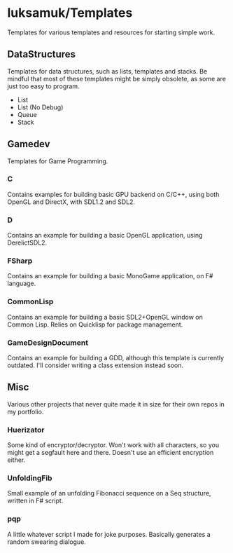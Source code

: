 luksamuk/Templates
===================

Templates for various templates and resources for starting simple work.

DataStructures
--------------

Templates for data structures, such as lists, templates and stacks.
Be mindful that most of these templates might be simply obsolete, as some are
just too easy to program.

- List
- List (No Debug)
- Queue
- Stack

Gamedev
-------

Templates for Game Programming.

### C

Contains examples for building basic GPU backend on C/C++, using both OpenGL
and DirectX, with SDL1.2 and SDL2.

### D

Contains an example for building a basic OpenGL application, using DerelictSDL2.

### FSharp

Contains an example for building a basic MonoGame application, on F# language.


### CommonLisp

Contains an example for building a basic SDL2+OpenGL window on Common Lisp.
Relies on Quicklisp for package management.

### GameDesignDocument

Contains an example for building a GDD, although this template is currently
outdated. I'll consider writing a class extension instead soon.


Misc
-----

Various other projects that never quite made it in size for their own repos in my portfolio.

### Huerizator

Some kind of encryptor/decryptor. Won't work with all characters, so you might get a segfault here and there. Doesn't use an efficient encryption either.

### UnfoldingFib

Small example of an unfolding Fibonacci sequence on a Seq structure, written in
F# script.

### pqp

A little whatever script I made for joke purposes. Basically generates a random swearing dialogue.
